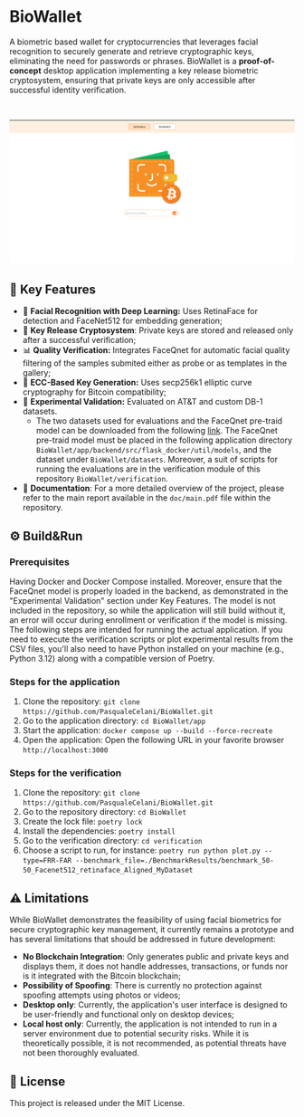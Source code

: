 # BioWallet
A biometric based wallet for cryptocurrencies that leverages facial recognition to securely generate and retrieve cryptographic keys, eliminating the need for passwords or phrases. 
BioWallet is a **proof-of-concept** desktop application implementing a key release biometric cryptosystem, ensuring that private keys are only accessible after successful identity verification.

&nbsp;

![alt text](https://github.com/PasqualeCelani/BioWallet/blob/main/doc/assets/homepage.png?raw=true)

##  :rocket: Key Features

* 🧠 **Facial Recognition with Deep Learning:** Uses RetinaFace for detection and FaceNet512 for embedding generation;
* 🔐 **Key Release Cryptosystem**: Private keys are stored and released only after a successful verification;
* 📊 **Quality Verification:** Integrates FaceQnet for automatic facial quality filtering of the samples submited either as probe or as templates in the gallery; 
* :key: **ECC-Based Key Generation:** Uses secp256k1 elliptic curve cryptography for Bitcoin compatibility;
* 🧪 **Experimental Validation:** Evaluated on AT&T and custom DB-1 datasets.
  * The two datasets used for evaluations and the FaceQnet pre-traid model can be downloaded from the following [link](https://drive.google.com/drive/folders/1fQCNFnmyeTsDg8TEFWbBa0d8ynN5bO4w?usp=sharing). The FaceQnet pre-traid model must be placed in the following application directory ```BioWallet/app/backend/src/flask_docker/util/models```, and the dataset under ```BioWallet/datasets```. Moreover, a suit of scripts for running the evaluations are in the verification module of this repository ```BioWallet/verification```.
* :notebook_with_decorative_cover: **Documentation**: For a more detailed overview of the project, please refer to the main report available in the ```doc/main.pdf``` file within the repository.

## :gear: Build&Run
### Prerequisites
Having Docker and Docker Compose installed. Moreover, ensure that the FaceQnet model is properly loaded in the backend, as demonstrated in the "Experimental Validation" section under Key Features. The model is not included in the repository, so while the application will still build without it, an error will occur during enrollment or verification if the model is missing. The following steps are intended for running the actual application. If you need to execute the verification scripts or plot experimental results from the CSV files, you'll also need to have Python installed on your machine (e.g., Python 3.12) along with a compatible version of Poetry.
### Steps for the application

1. Clone the repository: ```git clone https://github.com/PasqualeCelani/BioWallet.git```
2. Go to the application directory: ```cd BioWallet/app```
3. Start the application: ```docker compose up --build --force-recreate```
4. Open the application:  Open the following URL in your favorite browser ```http://localhost:3000```

### Steps for the verification

1. Clone the repository: ```git clone https://github.com/PasqualeCelani/BioWallet.git```
2. Go to the repository directory: ```cd BioWallet```
3. Create the lock file: ```poetry lock```
4. Install the dependencies: ```poetry install```
5. Go to the verification directory: ```cd verification```
6. Choose a script to run, for instance: ```poetry run python plot.py --type=FRR-FAR --benchmark_file=./BenchmarkResults/benchmark_50-50_Facenet512_retinaface_Aligned_MyDataset```

## :warning: Limitations
While BioWallet demonstrates the feasibility of using facial biometrics for secure cryptographic key management, it currently remains a prototype and has several limitations that should be addressed in future development:

* **No Blockchain Integration**:  Only generates public and private keys and displays them, it does not handle addresses, transactions, or funds nor is it integrated with the Bitcoin blockchain;
* **Possibility of Spoofing**: There is currently no protection against spoofing attempts using photos or videos;
* **Desktop only**: Currently, the application's user interface is designed to be user-friendly and functional only on desktop devices;
* **Local host only**:  Currently, the application is not intended to run in a server environment due to potential security risks. While it is theoretically possible, it is not recommended, as potential threats have not been thoroughly evaluated.

## :paperclip: License 
This project is released under the MIT License.
